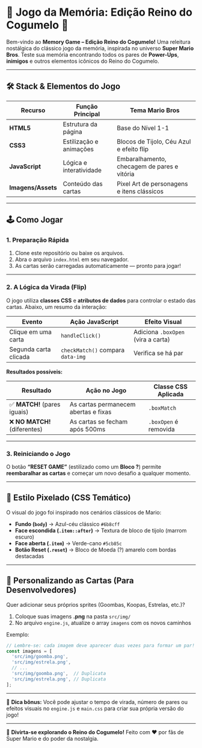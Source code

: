 # 🍄 Jogo da Memória: Edição Reino do Cogumelo 🌟

Bem-vindo ao **Memory Game – Edição Reino do Cogumelo!**
Uma releitura nostálgica do clássico jogo da memória, inspirada no universo **Super Mario Bros**.
Teste sua memória encontrando todos os pares de **Power-Ups**, **inimigos** e outros elementos icônicos do Reino do Cogumelo.

---

## 🛠️ Stack & Elementos do Jogo

| Recurso            | Função Principal        | Tema Mario Bros                             |
| ------------------ | ----------------------- | ------------------------------------------- |
| **HTML5**          | Estrutura da página     | Base do Nível 1-1                           |
| **CSS3**           | Estilização e animações | Blocos de Tijolo, Céu Azul e efeito flip    |
| **JavaScript**     | Lógica e interatividade | Embaralhamento, checagem de pares e vitória |
| **Imagens/Assets** | Conteúdo das cartas     | Pixel Art de personagens e itens clássicos  |

---

## 🕹️ Como Jogar

### 1. Preparação Rápida

1. Clone este repositório ou baixe os arquivos.
2. Abra o arquivo `index.html` em seu navegador.
3. As cartas serão carregadas automaticamente — pronto para jogar!

---

### 2. A Lógica da Virada (Flip)

O jogo utiliza **classes CSS** e **atributos de dados** para controlar o estado das cartas.
Abaixo, um resumo da interação:

| Evento                | Ação JavaScript                   | Efeito Visual                      |
| --------------------- | --------------------------------- | ---------------------------------- |
| Clique em uma carta   | `handleClick()`                   | Adiciona `.boxOpen` (vira a carta) |
| Segunda carta clicada | `checkMatch()` compara `data-img` | Verifica se há par                 |

**Resultados possíveis:**

| Resultado                    | Ação no Jogo                         | Classe CSS Aplicada   |
| ---------------------------- | ------------------------------------ | --------------------- |
| ✅ **MATCH!** (pares iguais)  | As cartas permanecem abertas e fixas | `.boxMatch`           |
| ❌ **NO MATCH!** (diferentes) | As cartas se fecham após 500ms       | `.boxOpen` é removida |

---

### 3. Reiniciando o Jogo

O botão **“RESET GAME”** (estilizado como um **Bloco ?**) permite **reembaralhar as cartas** e começar um novo desafio a qualquer momento.

---

## 🎨 Estilo Pixelado (CSS Temático)

O visual do jogo foi inspirado nos cenários clássicos de Mario:

* **Fundo (`body`)** → Azul-céu clássico `#6b8cff`
* **Face escondida (`.item::after`)** → Textura de bloco de tijolo (marrom escuro)
* **Face aberta (`.item`)** → Verde-cano `#5cb85c`
* **Botão Reset (`.reset`)** → Bloco de Moeda (?) amarelo com bordas destacadas

---

## 🧩 Personalizando as Cartas (Para Desenvolvedores)

Quer adicionar seus próprios sprites (Goombas, Koopas, Estrelas, etc.)?

1. Coloque suas imagens **.png** na pasta `src/img/`
2. No arquivo `engine.js`, atualize o array `imagens` com os novos caminhos

Exemplo:

```javascript
// Lembre-se: cada imagem deve aparecer duas vezes para formar um par!
const imagens = [
  'src/img/goomba.png',
  'src/img/estrela.png',
  // ...
  'src/img/goomba.png',  // Duplicata
  'src/img/estrela.png', // Duplicata
];
```

---

🎯 **Dica bônus:**
Você pode ajustar o tempo de virada, número de pares ou efeitos visuais no `engine.js` e `main.css` para criar sua própria versão do jogo!

---

👾 **Divirta-se explorando o Reino do Cogumelo!**
Feito com ❤️ por fãs de Super Mario e do poder da nostalgia.
